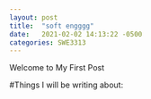 ```yaml
---
layout: post
title:  "soft engggg"
date:   2021-02-02 14:13:22 -0500
categories: SWE3313
---
```


Welcome to My First Post 

#Things I will be writing about:
